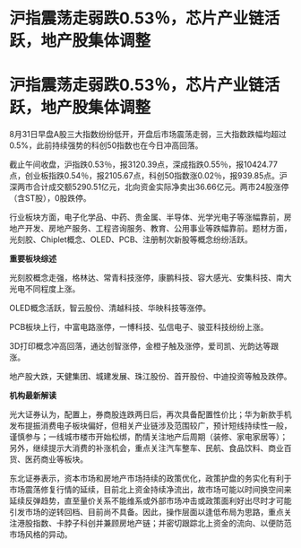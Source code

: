 # 沪指震荡走弱跌0.53％，芯片产业链活跃，地产股集体调整

# 沪指震荡走弱跌0.53％，芯片产业链活跃，地产股集体调整

8月31日早盘A股三大指数纷纷低开，开盘后市场震荡走弱，三大指数跌幅均超过0.5%，此前持续强势的科创50指数也在今日冲高回落。

截止午间收盘，沪指跌0.53％，报3120.39点，深成指跌0.55％，报10424.77点，创业板指跌0.54％，报2105.67点，科创50指数涨0.02％，报939.85点。沪深两市合计成交额5290.51亿元，北向资金实际净卖出36.66亿元。两市24股涨停（含ST股），0股跌停。

行业板块方面，电子化学品、中药、贵金属、半导体、光学光电子等涨幅靠前，房地产开发、房地产服务、工程咨询服务、教育、公用事业等跌幅靠前。题材方面，光刻胶、Chiplet概念、OLED、PCB、注册制次新股等概念纷纷活跃。

**重要板块综述**

光刻胶概念走强，格林达、常青科技涨停，康鹏科技、容大感光、安集科技、南大光电不同程度上涨。

OLED概念活跃，智云股份、清越科技、华映科技等涨停。

PCB板块上行，中富电路涨停，一博科技、弘信电子、骏亚科技纷纷上涨。

3D打印概念冲高回落，通达创智涨停，金橙子触及涨停，爱司凯、光韵达等跟涨。

地产股大跌，天健集团、城建发展、珠江股份、首开股份、中迪投资等触及跌停。

**机构最新解读**

光大证券认为，配置上，券商股连跌两日后，再次具备配置性价比；华为新款手机发布提振消费电子板块偏好，但相关产业链涉及范围较广，预计短线持续性一般，谨慎参与；一线城市楼市开始松绑，酌情关注地产后周期（装修、家电家居等）；另外，继续提示大消费的补涨机会，重点关注汽车整车、民航、食品饮料、商业百货、医药商业等板块。

东北证券表示，资本市场和房地产市场持续的政策优化，政策护盘的务实化有利于市场震荡修复行情的延续，目前北上资金持续净流出，故市场可能以时间换空间来延续反弹趋势，直至量价关系不能维系或外部市场冲击或政策面利好出尽时才可能引发市场的逆转回档、目前尚不具备。因此，操作层面以逢低布局为思路，重点关注港股指数、卡脖子科创并兼顾房地产链；并密切跟踪北上资金的流向、以便防范市场风格的异动。

